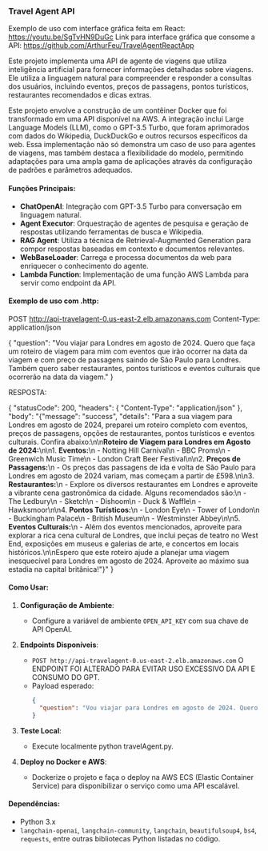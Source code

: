 ### Travel Agent API

Exemplo de uso com interface gráfica feita em React: https://youtu.be/SgTvHN9DuGc
Link para interface gráfica que consome a API: https://github.com/ArthurFeu/TravelAgentReactApp

Este projeto implementa uma API de agente de viagens que utiliza inteligência artificial para fornecer informações detalhadas sobre viagens. Ele utiliza a linguagem natural para compreender e responder a consultas dos usuários, incluindo eventos, preços de passagens, pontos turísticos, restaurantes recomendados e dicas extras.

Este projeto envolve a construção de um contêiner Docker que foi transformado em uma API disponível na AWS. A integração inclui Large Language Models (LLM), como o GPT-3.5 Turbo, que foram aprimorados com dados do Wikipedia, DuckDuckGo e outros recursos específicos da web. Essa implementação não só demonstra um caso de uso para agentes de viagens, mas também destaca a flexibilidade do modelo, permitindo adaptações para uma ampla gama de aplicações através da configuração de padrões e parâmetros adequados.

#### Funções Principais:

- **ChatOpenAI**: Integração com GPT-3.5 Turbo para conversação em linguagem natural.
- **Agent Executor**: Orquestração de agentes de pesquisa e geração de respostas utilizando ferramentas de busca e Wikipedia.
- **RAG Agent**: Utiliza a técnica de Retrieval-Augmented Generation para compor respostas baseadas em contexto e documentos relevantes.
- **WebBaseLoader**: Carrega e processa documentos da web para enriquecer o conhecimento do agente.
- **Lambda Function**: Implementação de uma função AWS Lambda para servir como endpoint da API.

#### Exemplo de uso com .http:

POST http://api-travelagent-0.us-east-2.elb.amazonaws.com
Content-Type: application/json

{
	"question": "Vou viajar para Londres em agosto de 2024. Quero que faça um roteiro de viagem para mim com eventos que irão ocorrer na data da viagem e com preço de passagens saindo de São Paulo para Londres. Também quero saber restaurantes, pontos turísticos e eventos culturais que ocorrerão na data da viagem."
}


RESPOSTA:

{
  "statusCode": 200,
  "headers": {
    "Content-Type": "application/json"
  },
  "body": "{\"message\": \"success\", \"details\": \"Para a sua viagem para Londres em agosto de 2024, preparei um roteiro completo com eventos, preços de passagens, opções de restaurantes, pontos turísticos e eventos culturais. Confira abaixo:\\n\\n**Roteiro de Viagem para Londres em Agosto de 2024:**\\n\\n1. **Eventos:**\\n   - Notting Hill Carnival\\n   - BBC Proms\\n   - Greenwich Music Time\\n   - London Craft Beer Festival\\n\\n2. **Preços de Passagens:**\\n   - Os preços das passagens de ida e volta de São Paulo para Londres em agosto de 2024 variam, mas começam a partir de £598.\\n\\n3. **Restaurantes:**\\n   - Explore os diversos restaurantes em Londres e aproveite a vibrante cena gastronômica da cidade. Alguns recomendados são:\\n     - The Ledbury\\n     - Sketch\\n     - Dishoom\\n     - Duck & Waffle\\n     - Hawksmoor\\n\\n4. **Pontos Turísticos:**\\n   - London Eye\\n   - Tower of London\\n   - Buckingham Palace\\n   - British Museum\\n   - Westminster Abbey\\n\\n5. **Eventos Culturais:**\\n   - Além dos eventos mencionados, aproveite para explorar a rica cena cultural de Londres, que inclui peças de teatro no West End, exposições em museus e galerias de arte, e concertos em locais históricos.\\n\\nEspero que este roteiro ajude a planejar uma viagem inesquecível para Londres em agosto de 2024. Aproveite ao máximo sua estadia na capital britânica!\"}"
}


#### Como Usar:

1. **Configuração de Ambiente**:
   - Configure a variável de ambiente `OPEN_API_KEY` com sua chave de API OpenAI.

2. **Endpoints Disponíveis**:
   - `POST http://api-travelagent-0.us-east-2.elb.amazonaws.com` O ENDPOINT FOI ALTERADO PARA EVITAR USO EXCESSIVO DA API E CONSUMO DO GPT. 
   - Payload esperado:
     ```json
     {
       "question": "Vou viajar para Londres em agosto de 2024. Quero que faça um roteiro de viagem para mim com eventos que irão ocorrer na data da viagem e com preço de passagens saindo de São Paulo para Londres. Também quero saber restaurantes, pontos turísticos e eventos culturais que ocorrerão na data da viagem."
     }
     ```

3. **Teste Local**:
   - Execute localmente python travelAgent.py.

4. **Deploy no Docker e AWS**:
   - Dockerize o projeto e faça o deploy na AWS ECS (Elastic Container Service) para disponibilizar o serviço como uma API escalável.

#### Dependências:

- Python 3.x
- `langchain-openai`, `langchain-community`, `langchain`, `beautifulsoup4`, `bs4`, `requests`, entre outras bibliotecas Python listadas no código.


